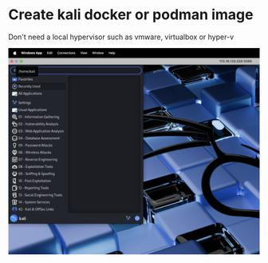 # Create kali docker or podman image

Don't need a local hypervisor such as vmware, virtualbox or hyper-v

![Sample RDP Kalip](./images/kali-docker-podman-rdp.png)
